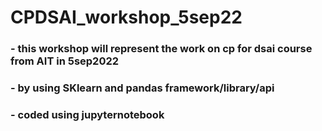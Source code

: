 # CPDSAI_workshop_5sep22
### - this workshop will represent the work on cp for dsai course from AIT in **5sep2022**
### - by using SKlearn and pandas framework/library/api
### - coded using jupyternotebook
